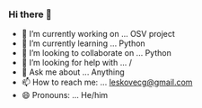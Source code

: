 ### Hi there 👋

- 🔭 I’m currently working on ... OSV project
- 🌱 I’m currently learning ... Python
- 👯 I’m looking to collaborate on ... Python
- 🤔 I’m looking for help with ... / 
- 💬 Ask me about ... Anything 
- 📫 How to reach me: ... leskovecg@gmail.com
- 😄 Pronouns: ... He/him


